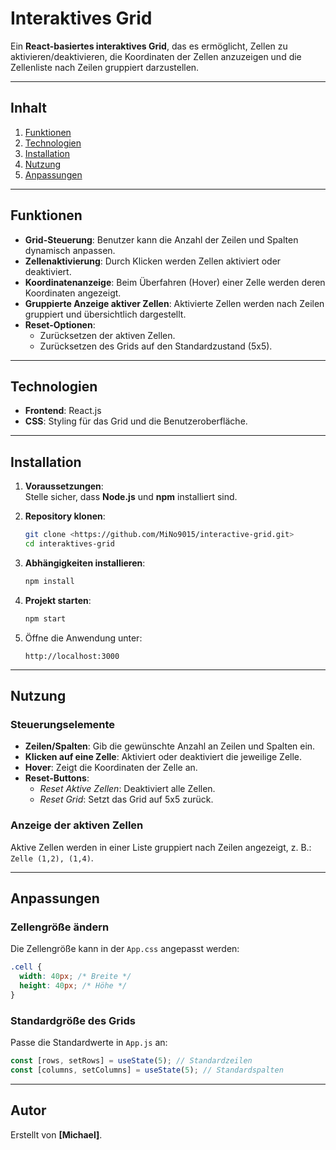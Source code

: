 # **Interaktives Grid**

Ein **React-basiertes interaktives Grid**, das es ermöglicht, Zellen zu aktivieren/deaktivieren, die Koordinaten der Zellen anzuzeigen und die Zellenliste nach Zeilen gruppiert darzustellen.

---

## **Inhalt**
1. [Funktionen](#funktionen)
2. [Technologien](#technologien)
3. [Installation](#installation)
4. [Nutzung](#nutzung)
5. [Anpassungen](#anpassungen)

---

## **Funktionen**
- **Grid-Steuerung**: Benutzer kann die Anzahl der Zeilen und Spalten dynamisch anpassen.
- **Zellenaktivierung**: Durch Klicken werden Zellen aktiviert oder deaktiviert.
- **Koordinatenanzeige**: Beim Überfahren (Hover) einer Zelle werden deren Koordinaten angezeigt.
- **Gruppierte Anzeige aktiver Zellen**: Aktivierte Zellen werden nach Zeilen gruppiert und übersichtlich dargestellt.
- **Reset-Optionen**: 
   - Zurücksetzen der aktiven Zellen.
   - Zurücksetzen des Grids auf den Standardzustand (5x5).

---

## **Technologien**
- **Frontend**: React.js
- **CSS**: Styling für das Grid und die Benutzeroberfläche.

---

## **Installation**

1. **Voraussetzungen**:  
   Stelle sicher, dass **Node.js** und **npm** installiert sind.

2. **Repository klonen**:
   ```bash
   git clone <https://github.com/MiNo9015/interactive-grid.git>
   cd interaktives-grid
   ```

3. **Abhängigkeiten installieren**:
   ```bash
   npm install
   ```

4. **Projekt starten**:
   ```bash
   npm start
   ```

5. Öffne die Anwendung unter:  
   ```
   http://localhost:3000
   ```

---

## **Nutzung**

### **Steuerungselemente**
- **Zeilen/Spalten**: Gib die gewünschte Anzahl an Zeilen und Spalten ein.
- **Klicken auf eine Zelle**: Aktiviert oder deaktiviert die jeweilige Zelle.
- **Hover**: Zeigt die Koordinaten der Zelle an.
- **Reset-Buttons**:
   - *Reset Aktive Zellen*: Deaktiviert alle Zellen.
   - *Reset Grid*: Setzt das Grid auf 5x5 zurück.

### **Anzeige der aktiven Zellen**
Aktive Zellen werden in einer Liste gruppiert nach Zeilen angezeigt, z. B.:  
`Zelle (1,2), (1,4)`.

---


## **Anpassungen**

### **Zellengröße ändern**
Die Zellengröße kann in der `App.css` angepasst werden:
```css
.cell {
  width: 40px; /* Breite */
  height: 40px; /* Höhe */
}
```

### **Standardgröße des Grids**
Passe die Standardwerte in `App.js` an:
```javascript
const [rows, setRows] = useState(5); // Standardzeilen
const [columns, setColumns] = useState(5); // Standardspalten
```

---

## **Autor**
Erstellt von **[Michael]**.  

